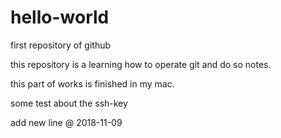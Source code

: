 # hello-world
first repository of github

this repository is a learning how to operate git and do so notes.

this part of works is finished in my mac.

some test about the ssh-key

add new line @ 2018-11-09

